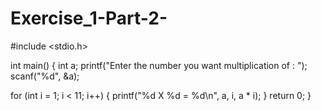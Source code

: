# Exercise_1-Part-2-

#include <stdio.h>

int main()
{
    int a;
    printf("Enter the number you want multiplication of : ");
    scanf("%d", &a);

for (int i = 1; i < 11; i++)
    {
        printf("%d X %d = %d\n", a, i, a * i);
    }
    return 0;
}
